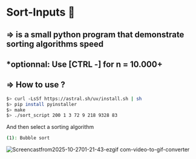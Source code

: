 # Sort-Inputs 🛟
## => is a small python program that demonstrate sorting algorithms speed

## *optionnal: Use [CTRL -] for n = 10.000+ 

## => How to use ?
``` bash
$> curl -LsSf https://astral.sh/uv/install.sh | sh
$> pip install pyinstaller
$> make
$> ./sort_script 200 1 3 72 9 218 9328 83
```
And then select a sorting algorithm
``` bash
(1): Bubble sort
```

![Screencastfrom2025-10-2701-21-43-ezgif com-video-to-gif-converter](https://github.com/user-attachments/assets/21ed842f-c130-4c2c-9a16-b13f86664f05)
